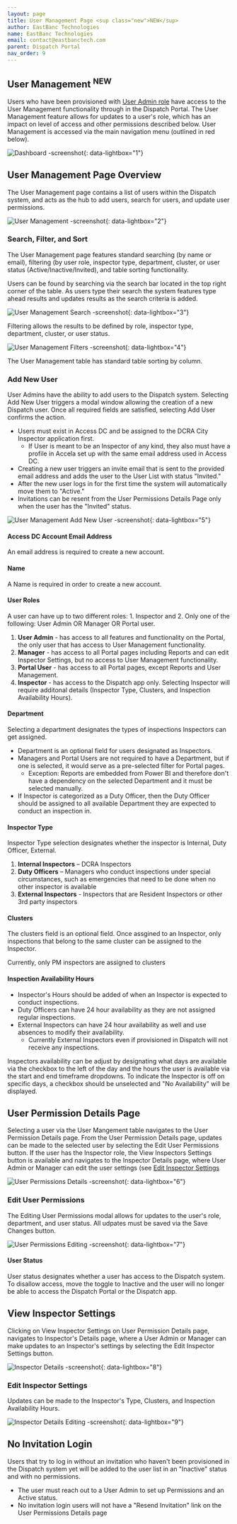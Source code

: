 ```yaml
---
layout: page
title: User Management Page <sup class="new">NEW</sup>
author: EastBanc Technologies
name: EastBanc Technologies
email: contact@eastbanctech.com
parent: Dispatch Portal
nav_order: 9
---
```


<section id="user-management-new" markdown="1">

# User Management <sup class="new">NEW</sup>

Users who have been provisioned with [User Admin role](https://dcra-dispatch-docs.terraiq.io/docs/dp-user-management.html#user-roles) have access to the User Management functionality through in the Dispatch Portal. The User Management feature allows for updates to a user's role, which has an impact on level of access and other permissions described below. User Management is accessed via the main navigation menu (outlined in red below).  

![Dashboard -screenshot](../images/dispatch-portal/dp-user-management/dashboard.png){: data-lightbox="1"}

<section id="user-management-page-overview" markdown="1">

## User Management Page Overview

The User Management page contains a list of users within the Dispatch system, and acts as the hub to add users, search for users, and update user permissions.

![User Management -screenshot](../images/dispatch-portal/dp-user-management/usermanagementpage.png){: data-lightbox="2"}

<section id="search-filter-and-sort" markdown="1">

### Search, Filter, and Sort

The User Management page features standard searching (by name or email), filtering (by user role, inspector type, department, cluster, or user status (Active/Inactive/Invited), and table sorting functionality.

Users can be found by searching via the search bar located in the top right corner of the table.  As users type their search the system features type ahead results and updates results as the search criteria is added. 

![User Management Search -screenshot](../images/dispatch-portal/dp-user-management/usermanagementpage1.png){: data-lightbox="3"}

Filtering allows the results to be defined by role, inspector type, department, cluster, or user status.

![User Management Filters -screenshot](../images/dispatch-portal/dp-user-management/usermanagementpage2.png){: data-lightbox="4"}

The User Management table has standard table sorting by column. 

</section>
<section id="add-new-user" markdown="1">

### Add New User

User Admins have the ability to add users to the Dispatch system. Selecting Add New User triggers a modal window allowing the creation of a new Dispatch user. Once all required fields are satisfied, selecting Add User confirms the action. 

* Users must exist in Access DC and be assigned to the DCRA City Inspector application first.
    * If User is meant to be an Inspector of any kind, they also must have a profile in Accela set up with the same email address used in Access DC.
* Creating a new user triggers an invite email that is sent to the provided email address and adds the user to the User List with status "Invited."
* After the new user logs in for the first time the system will automatically move them to "Active."
* Invitations can be resent from the User Permissions Details Page only when the user has the "Invited" status.

![User Management Add New User -screenshot](../images/dispatch-portal/dp-user-management/addnewuser.png){: data-lightbox="5"}

<section id="access-dc-account-email-address" markdown="1">

#### Access DC Account Email Address

An email address is required to create a new account.

</section>
<section id="name" markdown="1">

#### Name

A Name is required in order to create a new account. 

</section>
<section id="user-roles" markdown="1">

#### User Roles

A user can have up to two different roles: 1. Inspector and 2. Only one of the following: User Admin OR Manager OR Portal user. 

1. **User Admin** - has access to all features and functionality on the Portal, the only user that has access to User Management functionality.
2. **Manager** - has access to all Portal pages including Reports and can edit Inspector Settings, but no access to User Management functionality.
3. **Portal User** - has access to all Portal pages, except Reports and User Management.
4. **Inspector** - has access to the Dispatch app only. Selecting Inspector will require additonal details (Inspector Type, Clusters, and Inspection Availability Hours).

</section>
<section id="department" markdown="1">

#### Department

Selecting a department designates the types of inspections Inspectors can get assigned. 

* Department is an optional field for users designated as Inspectors.
* Managers and Portal Users are not required to have a Department, but if one is selected, it would serve as a pre-selected filter for Portal pages.
    * Exception: Reports are embedded from Power BI and therefore don't have a dependency on the selected Department and it must be selected manually.
* If Inspector is categorized as a Duty Officer, then the Duty Officer should be assigned to all available Department they are expected to conduct an inspection in.

</section>
<section id="inspector-type" markdown="1">

#### Inspector Type

Inspector Type selection designates whether the inspector is Internal, Duty Officer, External. 

1. **Internal Inspectors** – DCRA Inspectors
2. **Duty Officers** – Managers who conduct inspections under special circumstances, such as emergencies that need to be done when no other inspector is available
3. **External Inspectors** - Inspectors that are Resident Inspectors or other 3rd party inspectors

</section>
<section id="clusters" markdown="1">

#### Clusters

The clusters field is an optional field. Once assgined to an Inspector, only inspections that belong to the same cluster can be assigned to the Inspector.

Currently, only PM inspectors are assigned to clusters

</section>
<section id="inspection-availability-hours" markdown="1">

#### Inspection Availability Hours

* Inspector's Hours should be added of when an Inspector is expected to conduct inspections. 
* Duty Officers can have 24 hour availability as they are not assigned regular inspections.
* External Inspectors can have 24 hour availability as well and use absences to modify their availability.
    * Currently External Inspectors even if provisioned in Dispatch will not receive any inspections.

Inspectors availability can be adjust by designating what days are available via the checkbox to the left of the day and the hours the user is available via the start and end timeframe dropdowns. To indicate the Inspector is off on specific days, a checkbox should be unselected and "No Availability" will be displayed. 

</section>
</section>
</section>
<section id="user-permission-details-page" markdown="1">

## User Permission Details Page

Selecting a user via the User Mangement table navigates to the User Permission Details page. From the User Permission Details page, updates can be made to the selected user by selecting the Edit User Permissions button. If the user has the Inspector role, the View Inspectors Settings button is available and navigates to the Inspector Details page, where User Admin or Manager can edit the user settings (see [Edit Inspector Settings](https://dcra-dispatch-docs.terraiq.io/docs/dp-user-management.html#edit-inspector-settings)

![User Permissions Details -screenshot](../images/dispatch-portal/dp-user-management/userpermissions.png){: data-lightbox="6"}

<section id="edit-user-permissions" markdown="1">

### Edit User Permissions 

The Editing User Permissions modal allows for updates to the user's role, department, and user status. All udpates must be saved via the Save Changes button. 

![User Permissions Editing -screenshot](../images/dispatch-portal/dp-user-management/userpermissions1.png){: data-lightbox="7"}

<section id="user-status" markdown="1">

#### User Status

User status designates whether a user has access to the Dispatch system. To disallow access, move the toggle to Inactive and the user will no longer be able to access the Dispatch Portal or the Dispatch app. 

</section>
</section>
</section>
<section id="view-inspector-settings" markdown="1">

## View Inspector Settings

Clicking on View Inspector Settings on User Permission Details page, navigates to Inspector's Details page, where a User Admin or Manager can make updates to an Inspector's settings by selecting the Edit Inspector Settings button.

![Inspector Details -screenshot](../images/dispatch-portal/dp-user-management/inspectordetails.png){: data-lightbox="8"}

<section id="edit-inspector-settings" markdown="1">

### Edit Inspector Settings

Updates can be made to the Inspector's Type, Clusters, and Inspection Availability Hours.

![Inspector Details Editing -screenshot](../images/dispatch-portal/dp-user-management/inspectordetails1.png){: data-lightbox="9"}

</section>
</section>
<section id="no-invitation-login" markdown="1">

## No Invitation Login

Users that try to log in without an invitation who haven't been provisioned in the Dispatch system yet will be added to the user list in an "Inactive" status and with no permissions.

* The user must reach out to a User Admin to set up Permissions and an Active status. 
* No invitation login users will not have a "Resend Invitation" link on the User Permissions Details page

</section>
</section>
